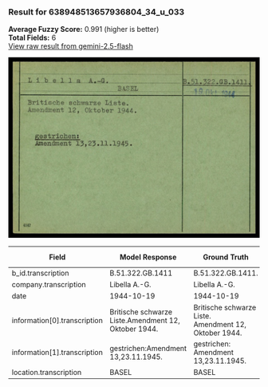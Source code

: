 ### Result for 638948513657936804_34_u_033
**Average Fuzzy Score:** 0.991 (higher is better)<br>
**Total Fields:** 6<br>
[View raw result from gemini-2.5-flash](https://github.com/RISE-UNIBAS/humanities_data_benchmark/blob/main/results/2025-10-24/T0315/request_T0315_638948513657936804_34_u_033.json)

<img src="https://github.com/RISE-UNIBAS/humanities_data_benchmark/blob/main/benchmarks/blacklist/images/638948513657936804_34_u_033.jpg?raw=true" alt="638948513657936804_34_u_033" width="600px">

| Field | Model Response | Ground Truth | Fuzzy Score | Match |
|-------|----------------|--------------|-------------|-------|
| b_id.transcription | B.51.322.GB.1411 | B.51.322.GB.1411. | 0.970 | ✅ |
| company.transcription | Libella A.-G. | Libella A.-G. | 1.000 | ✅ |
| date | 1944-10-19 | 1944-10-19 | 1.000 | ✅ |
| information[0].transcription | Britische schwarze Liste.Amendment 12, Oktober 1944. | Britische schwarze Liste.<br>Amendment 12, Oktober 1944. | 0.990 | ✅ |
| information[1].transcription | gestrichen:Amendment 13,23.11.1945. | gestrichen:<br>Amendment 13,23.11.1945. | 0.986 | ✅ |
| location.transcription | BASEL | BASEL | 1.000 | ✅ |
